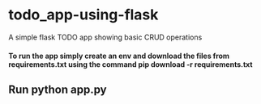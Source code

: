 # todo_app-using-flask
A simple flask TODO app showing basic CRUD operations


#### To run the app simply create an env and download the files from requirements.txt using the command pip download -r requirements.txt
## Run python app.py
